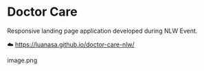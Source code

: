 #                                    Doctor Care

Responsive landing page application developed during NLW Event. 

☁️ 
https://luanasa.github.io/doctor-care-nlw/

image.png

